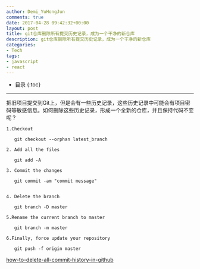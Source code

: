 ```yaml
---
author: Demi_YuHongJun
comments: true
date: 2017-04-28 09:42:32+00:00
layout: post
title: git仓库删除所有提交历史记录，成为一个干净的新仓库
description: git仓库删除所有提交历史记录，成为一个干净的新仓库
categories:
- Tech
tags:
- javascript
- react
---
```

* 目录
{:toc}
---
把旧项目提交到Git上，但是会有一些历史记录，这些历史记录中可能会有项目密码等敏感信息。如何删除这些历史记录，形成一个全新的仓库，并且保持代码不变呢？

```git
1.Checkout

   git checkout --orphan latest_branch

2. Add all the files

   git add -A

3. Commit the changes

   git commit -am "commit message"


4. Delete the branch

   git branch -D master

5.Rename the current branch to master

   git branch -m master

6.Finally, force update your repository

   git push -f origin master
```

[how-to-delete-all-commit-history-in-github](http://stackoverflow.com/questions/13716658/how-to-delete-all-commit-history-in-github)